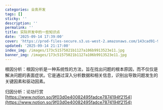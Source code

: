 ```yaml
---
categories: 业务开发
tags: []
sticky: ''
description: ''
permalink: ''
title: 实际开发中的一些知识点
date: '2025-09-14 17:39:00'
cover: 'https://prod-files-secure.s3.us-west-2.amazonaws.com/143cad91-961b-48b0-82dc-78fbb6eb5abe/83bc1247-7eab-4886-bdcb-1ffb1bb8be2b/%E8%90%A9%E6%A3%AE%E3%81%98%E3%81%82_2199289_cover.jpg?X-Amz-Algorithm=AWS4-HMAC-SHA256&X-Amz-Content-Sha256=UNSIGNED-PAYLOAD&X-Amz-Credential=ASIAZI2LB466UFYQKDKQ%2F20250919%2Fus-west-2%2Fs3%2Faws4_request&X-Amz-Date=20250919T120055Z&X-Amz-Expires=3600&X-Amz-Security-Token=IQoJb3JpZ2luX2VjEFsaCXVzLXdlc3QtMiJGMEQCIAR%2Fw0RBLXrwIcH%2F6X%2FAjCDesPa2A6IS5xjCA%2BhalLZfAiBIUlTe91bzwoJuX0TvuGfHi%2FAFMkmTYMLyWf6d9yh97CqIBAjU%2F%2F%2F%2F%2F%2F%2F%2F%2F%2F8BEAAaDDYzNzQyMzE4MzgwNSIMjc6E9I04sIXG4MdTKtwDeqaUOQz6na%2BVK%2FjvNH8DgNEt%2BTiwK9nlGwYqcA5usZh%2BWiuN2CwwBJJP31ba06LvAxEowdooaHxPX8gTo%2F99V63FneNsxQiinaRoopI650kV%2FGL2gaEEWvJfU7DOTNZsdYvCLYbi8muKazsjiHjROHQ6IM2Liw%2BzrYkJ%2BvxKMf3Rn9VZX0TgwXXzhGjLfH19zOVLTUqSjjRdQEFBmP1WMe9IgIlVlnaU3tsUckc3gBFfm%2BkvyYdotrJ%2FcQAWiy7F8l4Bxgp9mHaCraodC6Td%2Fzkx8M6IWuZbSHuC8ndygIq7fykr7n2wKwxX5PfwEtAjR3KQA3KRz2N0EGd3Fqqhkz%2BMVIAEKr9kEbJw16j8w%2FQDd7I6IRPRuxNi4A01njDltQ9CmCTR4qRk%2FmOlGHdvphIprzsTw%2BSjrr4Hn3n9wCJqQa6KMI2%2Bvk9hs5ImwsdHmqkU1Dqe5uKZ9M%2FbR3DhlrAzbdvqpRcOZFbrqvpF4xw3gMDZWNv8XCD2rEqbh1axOwAvDPwTnIQAfZtTlYhuK8srM9Mph56m%2FhEu%2BglMkoIgaAbmWvQl5tpxYPuc3iCW3iKRzqmFGgiWsUrW6K1%2F%2BRGYTwam%2BychKxHBsYIzaaoYUzo6EuIMvQ2uJf4w4em0xgY6pgFuDKMQmYrx22buqaULjdYFSl3spUoHaX73JnM8PLLM92oqurmaZf2HApYs55yKt6MCOBmKWYB%2FhghC38d384SPUZAdGhQVy1OeMtv2TtNONxF3qG%2BDxSjxSbCPRZgRk1htfMOSivWNUgJdjmR7ZIBqhpHp28IBblqR6O%2F9WZk94J8%2FsAClgDxw8TSLnWUHYprdfmPF1EX3aspRcqhOUNOKlP3faSW5&X-Amz-Signature=94ac5f4323b7c33fcb999e1401be463df9f49eaa7b44fa80ffc4e2bbab426513&X-Amz-SignedHeaders=host&x-amz-checksum-mode=ENABLED&x-id=GetObject'
updated: '2025-09-14 21:17:00'
index_img: /images/173c51575021b1127a106b9913523e11.jpg
banner_img: /images/173c51575021b1127a106b9913523e11.jpg
---
```


根因分析：根因分析是一种系统性的方法，旨在找出问题的根本原因，而不仅仅是解决问题的表面症状。它是通过深入分析数据和相关信息，识别出导致问题发生的关键因素和驱动因素。


归因分析：论功行赏[https://www.notion.so/9f03d0e40082495fadce7874194f2154](https://www.notion.so/9f03d0e40082495fadce7874194f2154)

